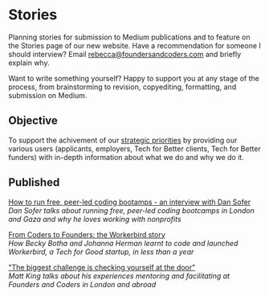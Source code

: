 # Stories

Planning stories for submission to Medium publications and to feature on the Stories page of our new website. Have a recommendation for someone I should interview? Email rebecca@foundersandcoders.com and briefly explain why. 

Want to write something yourself? Happy to support you at any stage of the process, from brainstorming to revision, copyediting, formatting, and submission on Medium.

## Objective

To support the achivement of our [strategic priorities](https://github.com/foundersandcoders/hq/blob/master/strategic-priorities.md) by providing our various users (applicants, employers, Tech for Better clients, Tech for Better funders) with in-depth information about what we do and why we do it.

## Published

[How to run free, peer-led coding bootamps - an interview with Dan Sofer](https://medium.freecodecamp.org/how-to-run-free-peer-led-coding-bootcamps-an-interview-with-dan-sofer-3e0a82ed45e)  
_Dan Sofer talks about running free, peer-led coding bootcamps in London and Gaza and why he loves working with nonprofits_

[From Coders to Founders: the Workerbird story](https://code.likeagirl.io/from-coders-to-founders-the-workerbird-story-d62a1cb01c98)  
_How Becky Botha and Johanna Herman learnt to code and launched Workerbird, a Tech for Good startup, in less than a year_

["The biggest challenge is checking yourself at the door"](https://medium.com/founders-coders/user-journey-matt-king-9ee447cff990)  
_Matt King talks about his experiences mentoring and facilitating at Founders and Coders in London and abroad_
